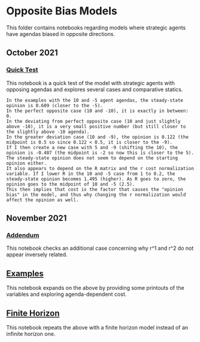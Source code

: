 # Opposite Bias Models

This folder contains notebooks regarding models where strategic agents have agendas biased in opposite directions.

## October 2021

### [Quick Test](https://github.com/jbrightuniverse/strategic_influencer_of_naive_agents/blob/main/opposite_bias/quick_test.pdf)
This notebook is a quick test of the model with strategic agents with opposing agendas and explores several cases and comparative statics.
```
In the examples with the 10 and -5 agent agendas, the steady-state opinion is 0.609 (closer to the -5).
In the perfect opposite case (10 and -10), it is exactly in between: 0.
In the deviating from perfect opposite case (10 and just slightly above -10), it is a very small positive number (but still closer to the slightly above -10 agenda).
In the greater deviation case (10 and -9), the opinion is 0.122 (the midpoint is 0.5 so since 0.122 < 0.5, it is closer to the -9).
If I then create a new case with 5 and -9 (shifting the 10), the opinion is -0.487 (the midpoint is -2 so now this is closer to the 5).
The steady-state opinion does not seem to depend on the starting opinion either.
It also appears to depend on the R matrix and the r cost normalization variable. If I lower R in the 10 and -5 case from 1 to 0.2, the steady-state opinion becomes 1.495 (higher). As R goes to zero, the opinion goes to the midpoint of 10 and -5 (2.5).
This then implies that cost is the factor that causes the "opinion bias" in the model, and thus why changing the r normalization would affect the opinion as well.
```

## November 2021

### [Addendum](https://github.com/jbrightuniverse/strategic_influencer_of_naive_agents/blob/main/opposite_bias/addendum.pdf)
This notebook checks an additional case concerning why r^1 and r^2 do not appear inversely related.

## [Examples](https://github.com/jbrightuniverse/strategic_influencer_of_naive_agents/blob/main/opposite_bias/examples.pdf)
This notebook expands on the above by providing some printouts of the variables and exploring agenda-dependent cost.

## [Finite Horizon](https://github.com/jbrightuniverse/strategic_influencer_of_naive_agents/blob/main/opposite_bias/finite_horizon.pdf)
This notebook repeats the above with a finite horizon model instead of an infinite horizon one.
